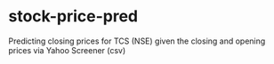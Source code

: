 # stock-price-pred
Predicting closing prices for TCS (NSE) given the closing and opening prices via Yahoo Screener (csv)
